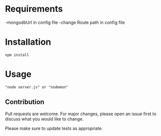 # Requirements 
-mongodbUrl in config file 
-change Route path in config file

# Installation
```
npm install
```

# Usage 
```
"node server.js" or "nodemon"
```

## Contribution

Pull requests are welcome. For major changes, please open an issue first
to discuss what you would like to change.

Please make sure to update tests as appropriate.

